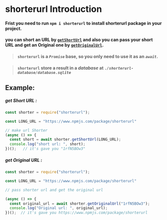# shorterurl Introduction

#### Frist you need to run **`npm i shorterurl`** to install shorterurl package in your project.

#### you can short an URL by [`getShortUrl`](#get-short-url) and also you can pass your short URL and get an Original one by [`getOriginalUrl`](#get-original-url).

> #### **`shorterurl`** is a *`Promise`* base, so you only need to use it as an *`await`*.

> #### **`shorterurl`** store a result in a *database* at ***`./shorterurl-database/database.sqlite`***



## Example:

##### get Short URL :

```javascript
const shorter = require("shorterurl");

const LONG_URL = "https://www.npmjs.com/package/shorterurl"

// make url Shorter
(async () => {
  const short = await shorter.getShortUrl(LONG_URL);
  console.log("short url: ", short);
})();   // it's gave you "1rfN5BOw3"
```

##### get Original URL :
``` javascript
const shorter = require("shorterurl");

const LONG_URL = "https://www.npmjs.com/package/shorterurl"

// pass shorter url and get the original url

(async () => {
  const original_url = await shorter.getOriginalUrl("1rfN5BOw3");
  console.log("Original url: ", original_url);
})();  // it's gave you https://www.npmjs.com/package/shorterurl
```

  
